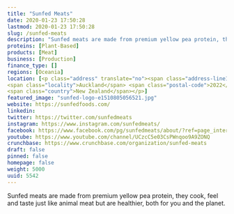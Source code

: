 ```yaml
---
title: "Sunfed Meats"
date: 2020-01-23 17:50:28
lastmod: 2020-01-23 17:50:28
slug: /sunfed-meats
description: "Sunfed meats are made from premium yellow pea protein, they cook, feel and taste just like animal meat but are healthier, both for you and the planet."
proteins: [Plant-Based]
products: [Meat]
business: [Production]
finance_type: []
regions: [Oceania]
location: [<p class="address" translate="no"><span class="address-line1">Leonard Isitt Drive</span><br>
<span class="locality">Auckland</span> <span class="postal-code">2022</span><br>
<span class="country">New Zealand</span></p>]
featured_image: "sunfed-logo-e1510805056521.jpg"
website: https://sunfedfoods.com/
linkedin: 
twitter: https://twitter.com/sunfedmeats
instagram: https://www.instagram.com/sunfedmeats/
facebook: https://www.facebook.com/pg/sunfedmeats/about/?ref=page_internal
youtube: https://www.youtube.com/channel/UCzcC5e03CsPWnqoo9A9ZONQ
crunchbase: https://www.crunchbase.com/organization/sunfed-meats
draft: false
pinned: false
homepage: false
weight: 5000
uuid: 5542
---
```

Sunfed meats are made from premium yellow pea protein, they cook, feel and taste just like animal meat but are healthier, both for you and the planet.
